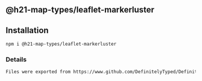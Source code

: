 ## @h21-map-types/leaflet-markerluster

## Installation
```bash
npm i @h21-map-types/leaflet-markerluster
```
### Details
```bash
Files were exported from https://www.github.com/DefinitelyTyped/DefinitelyTyped
```
